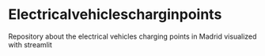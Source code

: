 # Electricalvehiclescharginpoints
Repository about the electrical vehicles charging points in Madrid visualized with streamlit
